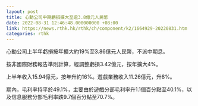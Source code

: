 ```yaml
---
layout: post
title: 心動公司中期虧損擴大至逾3.8億元人民幣
date: 2022-08-31 12:46:48.000000000 +08:00
link: https://news.rthk.hk/rthk/ch/component/k2/1664929-20220831.htm
categories: rthk
---
```


心動公司上半年虧損按年擴大約19%至3.86億元人民幣，不派中期息。

按非國際財務報告準則計算，經調整虧損3.42億元，按年擴大4%。

上半年收入15.94億元，按年升約16%。遊戲業務收入11.26億元，升8%。

期內，毛利率持平於49.1%，主要由於遊戲分部毛利率升1.1個百分點至40.1%，以及信息服務分部毛利率跌9.7個百分點至70.7%。
